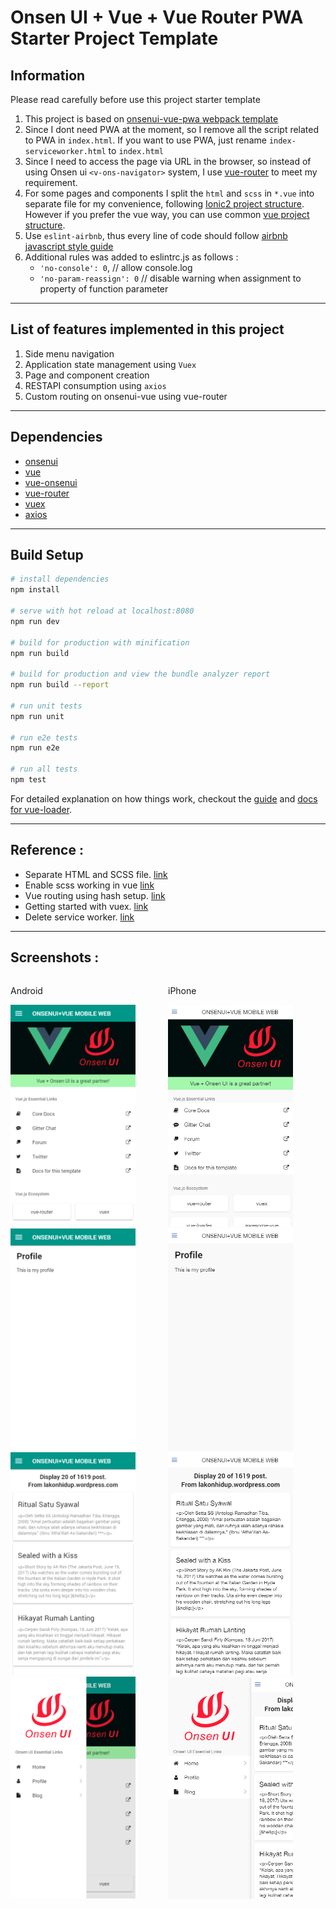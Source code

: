 # Onsen UI + Vue + Vue Router PWA Starter Project Template

## Information 
Please read carefully before use this project starter template

1. This project is based on [onsenui-vue-pwa webpack template](https://github.com/OnsenUI/vue-pwa-webpack)
2. Since I dont need PWA at the moment, so I remove all the script related to PWA in `index.html`. If you want to use PWA, just rename `index-serviceworker.html` to `index.html`
3. Since I need to access the page via URL in the browser, so instead of using Onsen ui `<v-ons-navigator>` system, I use [vue-router](https://router.vuejs.org/en/) to meet my requirement.
4. For some pages and components I split the `html` and `scss` in `*.vue` into  separate file for my convenience, following [Ionic2 project structure](https://www.joshmorony.com/ionic-2-first-look-series-your-first-ionic-2-app-explained/). However if you prefer the vue way, you can use common [vue project structure](https://github.com/vuejs-templates/webpack/tree/master/template/src).
5. Use `eslint-airbnb`, thus every line of code should follow [airbnb javascript style guide](http://airbnb.io/javascript/)
6. Additional rules was added to eslintrc.js as follows : 
    - `'no-console': 0`,        // allow console.log
    - `'no-param-reassign': 0`  // disable warning when assignment to property of function parameter

-------------------------------

## List of features implemented in this project
1. Side menu navigation 
2. Application state management using `Vuex`
3. Page and component creation 
4. RESTAPI consumption using `axios`
5. Custom routing on onsenui-vue using vue-router

-------------------------------

## Dependencies 
- [onsenui](https://github.com/OnsenUI/OnsenUI)
- [vue](https://github.com/vuejs/vue)
- [vue-onsenui](https://github.com/OnsenUI/OnsenUI/tree/master/bindings/vue)
- [vue-router](https://github.com/vuejs/vue-router)
- [vuex](https://github.com/vuejs/vuex)
- [axios](https://github.com/mzabriskie/axios)

-------------------------------

## Build Setup

``` bash
# install dependencies
npm install

# serve with hot reload at localhost:8080
npm run dev

# build for production with minification
npm run build

# build for production and view the bundle analyzer report
npm run build --report

# run unit tests
npm run unit

# run e2e tests
npm run e2e

# run all tests
npm test
```

For detailed explanation on how things work, checkout the [guide](http://vuejs-templates.github.io/webpack/) and [docs for vue-loader](http://vuejs.github.io/vue-loader).

-------------------------------

## Reference : 
- Separate HTML and SCSS file. [link](https://github.com/vuejs/vueify/issues/35)
- Enable scss working in vue [link](https://github.com/vuejs/vue-loader/issues/363)
- Vue routing using hash setup. [link](http://router.vuejs.org/en/essentials/getting-started.html)
- Getting started with vuex. [link](http://vuex.vuejs.org/en/getting-started.html)
- Delete service worker. [link](https://stackoverflow.com/a/34791693/1843755)

-------------------------------
## Screenshots :

<div>
    <div style="width:50%;float:left;">
        <p>Android</p>
        <kbd>
            <img src="screenshots/android.png" width="200px"/> 
        </kbd>
        <kbd>
            <img src="screenshots/android-profile.png" width="200px"/> 
        </kbd>
        <kbd>
            <img src="screenshots/android-blog.png" width="200px"/> 
        </kbd>
        <kbd>
            <img src="screenshots/android-sidemenu.png" width="200px"/> 
        </kbd>
    </div>
    <div style="width:50%;float:left;">
        <p>iPhone</p>
        <kbd>
            <img src="screenshots/iphone.png" width="200px"/> 
        </kbd>
        <kbd>
            <img src="screenshots/iphone-profile.png" width="200px"/> 
        </kbd>
        <kbd>
            <img src="screenshots/iphone-blog.png" width="200px"/> 
        </kbd>
        <kbd>
            <img src="screenshots/iphone-sidemenu.png" width="200px"/> 
        </kbd>
    </div>
</div>
